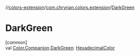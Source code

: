 //[colors-extension](../../index.md)/[com.chrynan.colors.extension](index.md)/[DarkGreen](-dark-green.md)

# DarkGreen

[common]\
val [Color.Companion](../../../colors-core/colors-core/com.chrynan.colors/-color/-companion/index.md).[DarkGreen](-dark-green.md): [HexadecimalColor](../../../colors-core/colors-core/com.chrynan.colors/-hexadecimal-color/index.md)
